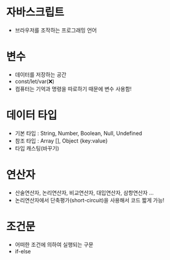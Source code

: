 # 자바스크립트

- 브라우저를 조작하는 프로그래밍 언어

# 변수

- 데이터를 저장하는 공간
- const/let/var(❌)
- 컴퓨터는 기억과 명령을 따로하기 때문에 변수 사용함!

# 데이터 타입

- 기본 타입 : String, Number, Boolean, Null, Undefined
- 참조 타입 : Array [], Object {key:value}
- 타입 캐스팅(바꾸기)

# 연산자

- 산술연산자, 논리연산자, 비교연산자, 대입연산자, 삼항연산자 ...
- 논리연산자에서 단축평가(short-circuit)을 사용해서 코드 짧게 가능!

# 조건문

- 어떠한 조건에 의하여 실행되는 구문
- if-else
